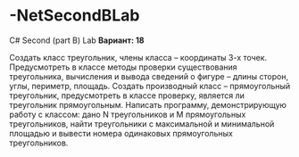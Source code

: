 # -NetSecondBLab
С# Second (part B) Lab
**Вариант: 18**

Создать класс треугольник, члены класса – координаты 3-х точек. Предусмотреть в классе методы проверки существования треугольника, вычисления и вывода сведений о фигуре – длины сторон, углы, периметр, площадь. Создать производный класс – прямоугольный треугольник, предусмотреть в классе проверку, является ли треугольник прямоугольным. Написать программу, демонстрирующую работу с классом: дано N треугольников и M прямоугольных треугольников, найти треугольники с максимальной и минимальной площадью и вывести номера одинаковых прямоугольных треугольников.
